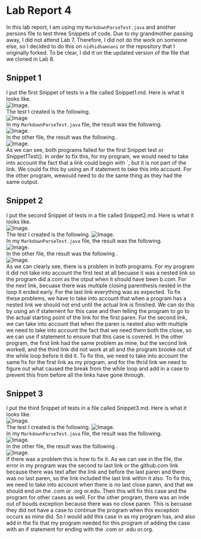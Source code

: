 # Lab Report 4
In this lab report, I am using my `MarkdownParseTest.java` and another persons file to test three Snippets of code. Due to my grandmother passing away, I did not attend Lab 7. Therefore, I did not do the work on someone else, so I decided to do this on `nidhidhamnani` or the repository that I originally forked. To be clear, I did it on the updated version of the file that we cloned in Lab 8. 
## Snippet 1
I put the first Snippet of tests in a file called Snippet1.md. Here is what it looks like. \
![Image](https://nabilhkhoury.github.io/cse15l-lab-reports/Screenshot%20(110).png).\
The test I created is the following. \
![Image](https://nabilhkhoury.github.io/cse15l-lab-reports/Screenshot%20(109).png)\
In my `MarkdownParseTest.java` file, the result was the following. \
![Image](https://nabilhkhoury.github.io/cse15l-lab-reports/Screenshot%20(115).png).\
In the other file, the result was the following .\
![Image](https://nabilhkhoury.github.io/cse15l-lab-reports/Screenshot%20(113).png).\
As we can see, both programs failed for the first Snippet test or Snippet1Test(). In order to fix this, for my program, we would need to take into account the fact that a link could begin with `, but it is not part of the link. We could fix this by using an if statement to take this into account. For the other program, wewould need to do the same thing as they had the same output. 
## Snippet 2
I put the second Snippet of tests in a file called Snippet2.md. Here is what it looks like. \
![Image](https://nabilhkhoury.github.io/cse15l-lab-reports/Screenshot%20(111).png).\
The test I created is the following. 
![Image](https://nabilhkhoury.github.io/cse15l-lab-reports/Screenshot%20(109).png).\
In my `MarkdownParseTest.java` file, the result was the following. \
![Image](https://nabilhkhoury.github.io/cse15l-lab-reports/Screenshot%20(115).png).\
In the other file, the result was the following .\
![Image](https://nabilhkhoury.github.io/cse15l-lab-reports/Screenshot%20(113).png).\
As we can clearly see, there is a problem in both programs. For my program it did not take into account the first test at all becuase it was a nested link so the program did a.com as the otput when it should have been b.com. For the next link, becuase there was multiple closing parenthesis nested in the loop it ended early. For the last link everything was as expected. To fix these problems, we have to take into account that when a program has a nested link we should not end until the actual link is finished. We can do this by using an if statement for this case and then telling the program to go to the actual starting point of the link for the first paren. For the second link, we can take into account that when the paren is nested also with multiple we need to take into account the fact that we need them both the close, so we can use if statement to ensure that this case is covered. 
 In the other program, the first link had the same problem as mine, but the second link worked, and the third link did not work at all and the program brooke out of the while loop before it did it. To fix this, we need to take into account the same fix for the first link as my program, and for the thrid link we need to figure out what caused the break from the while loop and add in a case to prevent this from before all the links have gone through.
## Snippet 3
I put the third Snippet of tests in a file called Snippet3.md. Here is what it looks like. \
![Image](https://nabilhkhoury.github.io/cse15l-lab-reports/Screenshot%20(112).png).\
The test I created is the following. 
![Image](https://nabilhkhoury.github.io/cse15l-lab-reports/Screenshot%20(109).png).\
In my `MarkdownParseTest.java` file, the result was the following. \
![Image](https://nabilhkhoury.github.io/cse15l-lab-reports/Screenshot%20(115).png).\
In the other file, the result was the following .\
![Image](https://nabilhkhoury.github.io/cse15l-lab-reports/Screenshot%20(113).png).\
If there was a problem this is how to fix it. 
As we can see in the file, the error in my program was the second to last link or the github.com link because there was text after the link and before the last paren and there was no last paren, so the link included the last link within it also. To fix this, we need to take into account when there is no last close paren, and that we should end on the .com or .org or.edu. Then this will fix this case and the program for other cases as well. 
For the other program, there was an inde out of bouds exception because there was no close paren. This is becuase they did not have a case to continue the program when this exception occurs as mine did. So I would add this case in as my program has, and also add in the fix that my program needed for this program of adding the case with an if statement for ending with the .com or .edu or.org. 
